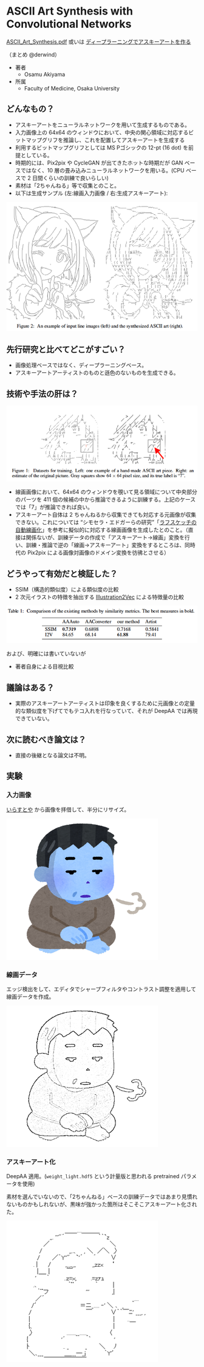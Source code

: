 # ASCII Art Synthesis with Convolutional Networks

[ASCII_Art_Synthesis.pdf](https://nips2017creativity.github.io/doc/ASCII_Art_Synthesis.pdf) 或いは [ディープラーニングでアスキーアートを作る](https://qiita.com/OsciiArt/items/325714d8ab3f2b482ced)


（まとめ @derwind）

- 著者
    - Osamu Akiyama
- 所属
    - Faculty of Medicine, Osaka University

## どんなもの？

- アスキーアートをニューラルネットワークを用いて生成するものである。
- 入力画像上の 64x64 のウィンドウにおいて、中央の関心領域に対応するビットマップグリフを推論し、これを配置してアスキーアートを生成する
- 利用するビットマップグリフとしては MS Pゴシックの 12-pt (16 dot) を前提としている。
- 時期的には、Pix2pix や CycleGAN が出てきたホットな時期だが GAN ベースではなく、10 層の畳み込みニューラルネットワークを用いる。(CPU ベースで 2 日間くらいの訓練で良いらしい)
- 素材は「2ちゃんねる」等で収集とのこと。
- 以下は生成サンプル (左:線画入力画像 / 右:生成アスキーアート):

![](DeepAA/skeleton2aa.png)


## 先行研究と比べてどこがすごい？

- 画像処理ベースではなく、ディープラーニングベース。
- アスキーアートアーティストのものと遜色のないものを生成できる。

## 技術や手法の肝は？

![](DeepAA/window2glyph.png)

- 線画画像において、64x64 のウィンドウを覗いて見る領域について中央部分のパーツを 411 個の候補の中から推論できるように訓練する。上記のケースでは「7」が推論できれば良い。
- アスキーアート自体は 2 ちゃんねるから収集できても対応する元画像が収集できない。これについては “シモセラ・エドガーらの研究”「[ラフスケッチの自動線画化](https://esslab.jp/~ess/ja/research/sketch/)」を参考に擬似的に対応する線画画像を生成したとのこと。（直接は関係ないが、訓練データの作成で「アスキーアート→線画」変換を行い、訓練・推論で逆の「線画→アスキーアート」変換をするところは、同時代の Pix2pix による画像対画像のドメイン変換を彷彿とさせる）

## どうやって有効だと検証した？

- SSIM（構造的類似度）による類似度の比較
- 2 次元イラストの特徴を抽出する [Illustration2Vec](https://github.com/rezoo/illustration2vec) による特徴量の比較

![](DeepAA/comparison.png)

および、明確には書いていないが

- 著者自身による目視比較

## 議論はある？

- 実際のアスキーアートアーティストは印象を良くするために元画像との定量的な類似度を下げてでもテコ入れを行なっていて、それが DeepAA では再現できていない。

## 次に読むべき論文は？

- 直接の後継となる論文は不明。

## 実験

### 入力画像

[いらすとや](https://www.irasutoya.com/) から画像を拝借して、半分にリサイズ。

![](DeepAA/input.png)

### 線画データ

エッジ検出をして、エディタでシャープフィルタやコントラスト調整を適用して線画データを作成。

![](DeepAA/edge.png)

### アスキーアート化

DeepAA 適用。(`weight_light.hdf5` という計量版と思われる pretrained パラメータを使用)

素材を選んでいないので、「2ちゃんねる」ベースの訓練データではあまり見慣れないものかもしれないが、黒味が強かった箇所はそこそこアスキーアート化された。

![](DeepAA/generated_aa.png)
